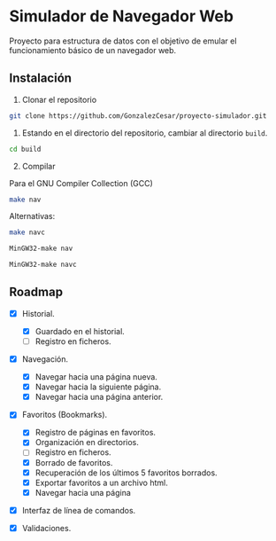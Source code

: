 # Simulador de Navegador Web 

Proyecto para estructura de datos con el objetivo de emular el funcionamiento básico de un navegador web.

## Instalación 

1. Clonar el repositorio

```sh
git clone https://github.com/GonzalezCesar/proyecto-simulador.git
```
1. Estando en el directorio del repositorio, cambiar al directorio `build`.

```sh
cd build
```

2. Compilar

Para el GNU Compiler Collection (GCC) 

```sh
make nav
```
Alternativas: 

```sh
make navc
```
```sh
MinGW32-make nav
```
```sh
MinGW32-make navc
```

## Roadmap

- [x] Historial.
	- [x] Guardado en el historial.
	- [ ] Registro en ficheros.
- [x] Navegación.
	- [x] Navegar hacia una página nueva.
	- [x] Navegar hacia la siguiente página.
	- [x] Navegar hacia una página anterior.
- [x] Favoritos (Bookmarks).
	- [x] Registro de páginas en favoritos.
    - [x] Organización en directorios.
    - [ ] Registro en ficheros.
	- [x] Borrado de favoritos.
    - [x] Recuperación de los últimos 5 favoritos borrados.
	- [x] Exportar favoritos a un archivo html.
    - [x] Navegar hacia una página
- [x] Interfaz de línea de comandos.
- [x] Validaciones.










